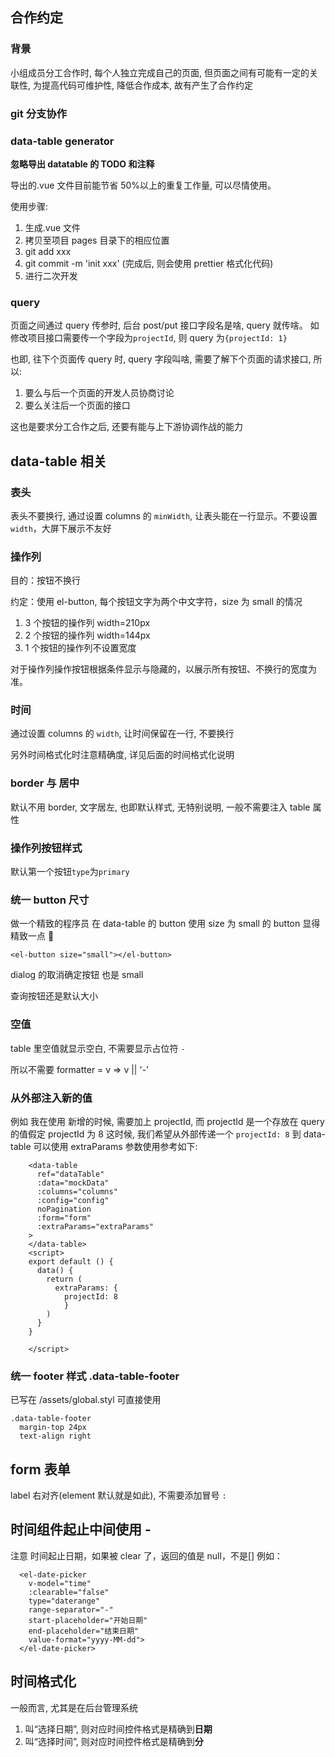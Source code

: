 ## 合作约定

### 背景

小组成员分工合作时, 每个人独立完成自己的页面, 但页面之间有可能有一定的关联性, 为提高代码可维护性, 降低合作成本, 故有产生了合作约定

### git 分支协作

### data-table generator

**忽略导出 datatable 的 TODO 和注释**

导出的.vue 文件目前能节省 50%以上的重复工作量, 可以尽情使用。

使用步骤:

1.  生成.vue 文件
1.  拷贝至项目 pages 目录下的相应位置
1.  git add xxx
1.  git commit -m 'init xxx' (完成后, 则会使用 prettier 格式化代码)
1.  进行二次开发

### query

页面之间通过 query 传参时, 后台 post/put 接口字段名是啥, query 就传啥。 如修改项目接口需要传一个字段为`projectId`, 则 query 为`{projectId: 1}`

也即, 往下个页面传 query 时, query 字段叫啥, 需要了解下个页面的请求接口, 所以:

1.  要么与后一个页面的开发人员协商讨论
2.  要么关注后一个页面的接口

这也是要求分工合作之后, 还要有能与上下游协调作战的能力

## data-table 相关

### 表头

表头不要换行, 通过设置 columns 的 `minWidth`, 让表头能在一行显示。不要设置`width`，大屏下展示不友好

### 操作列

目的：按钮不换行

约定：使用 el-button, 每个按钮文字为两个中文字符，size 为 small 的情况

1.  3 个按钮的操作列 width=210px
2.  2 个按钮的操作列 width=144px
3.  1 个按钮的操作列不设置宽度

对于操作列操作按钮根据条件显示与隐藏的，以展示所有按钮、不换行的宽度为准。

### 时间

通过设置 columns 的 `width`, 让时间保留在一行, 不要换行

另外时间格式化时注意精确度, 详见后面的时间格式化说明

### border 与 居中

默认不用 border, 文字居左, 也即默认样式, 无特别说明, 一般不需要注入 table 属性

### 操作列按钮样式

默认第一个按钮`type`为`primary`

### 统一 button 尺寸

做一个精致的程序员 在 data-table 的 button 使用 size 为 small 的 button 显得精致一点 💄

```
<el-button size="small"></el-button>
```

dialog 的取消确定按钮 也是 small

查询按钮还是默认大小

### 空值

table 里空值就显示空白, 不需要显示占位符 `-`

所以不需要 formatter = v => v || '-'

### 从外部注入新的值

例如 我在使用<data-table> 新增的时候, 需要加上 projectId, 而 projectId 是一个存放在 query 的值假定 projectId 为 8
这时候, 我们希望从外部传递一个 `projectId: 8` 到 data-table
可以使用 extraParams 参数使用参考如下:

```vue
    <data-table
      ref="dataTable"
      :data="mockData"
      :columns="columns"
      :config="config"
      noPagination
      :form="form"
      :extraParams="extraParams"
    >
    </data-table>
    <script>
    export default () {
      data() {
        return (
          extraParams: {
            projectId: 8
            }
        )
      }
    }
    
    </script>
```

### 统一 footer 样式 .data-table-footer

已写在 /assets/global.styl 可直接使用

```stylus
.data-table-footer
  margin-top 24px
  text-align right
```

## form 表单

label 右对齐(element 默认就是如此), 不需要添加冒号 `:`

## 时间组件起止中间使用 -

注意 时间起止日期，如果被 clear 了，返回的值是 null，不是[]
例如：

```vue
  <el-date-picker
    v-model="time"
    :clearable="false"
    type="daterange"
    range-separator="-"
    start-placeholder="开始日期"
    end-placeholder="结束日期"
    value-format="yyyy-MM-dd">
  </el-date-picker>
```

## 时间格式化

一般而言, 尤其是在后台管理系统

1.  叫“选择日期”, 则对应时间控件格式是精确到**日期**
2.  叫“选择时间”, 则对应时间控件格式是精确到**分**
